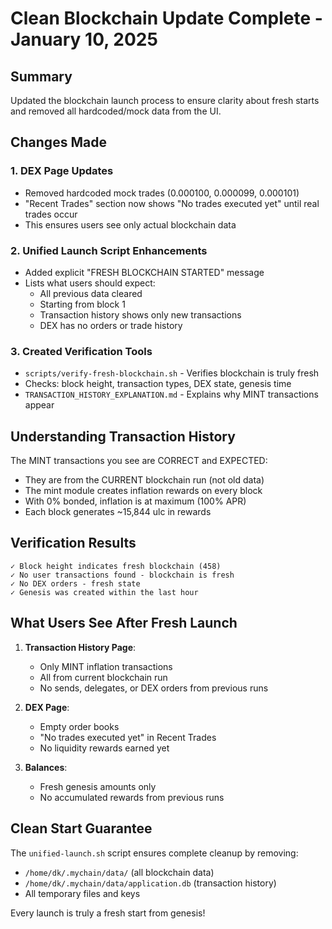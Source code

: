 # Clean Blockchain Update Complete - January 10, 2025

## Summary
Updated the blockchain launch process to ensure clarity about fresh starts and removed all hardcoded/mock data from the UI.

## Changes Made

### 1. DEX Page Updates
- Removed hardcoded mock trades (0.000100, 0.000099, 0.000101)
- "Recent Trades" section now shows "No trades executed yet" until real trades occur
- This ensures users see only actual blockchain data

### 2. Unified Launch Script Enhancements
- Added explicit "FRESH BLOCKCHAIN STARTED" message
- Lists what users should expect:
  - All previous data cleared
  - Starting from block 1
  - Transaction history shows only new transactions
  - DEX has no orders or trade history

### 3. Created Verification Tools
- `scripts/verify-fresh-blockchain.sh` - Verifies blockchain is truly fresh
- Checks: block height, transaction types, DEX state, genesis time
- `TRANSACTION_HISTORY_EXPLANATION.md` - Explains why MINT transactions appear

## Understanding Transaction History

The MINT transactions you see are CORRECT and EXPECTED:
- They are from the CURRENT blockchain run (not old data)
- The mint module creates inflation rewards on every block
- With 0% bonded, inflation is at maximum (100% APR)
- Each block generates ~15,844 ulc in rewards

## Verification Results
```
✓ Block height indicates fresh blockchain (458)
✓ No user transactions found - blockchain is fresh
✓ No DEX orders - fresh state
✓ Genesis was created within the last hour
```

## What Users See After Fresh Launch

1. **Transaction History Page**:
   - Only MINT inflation transactions
   - All from current blockchain run
   - No sends, delegates, or DEX orders from previous runs

2. **DEX Page**:
   - Empty order books
   - "No trades executed yet" in Recent Trades
   - No liquidity rewards earned yet

3. **Balances**:
   - Fresh genesis amounts only
   - No accumulated rewards from previous runs

## Clean Start Guarantee

The `unified-launch.sh` script ensures complete cleanup by removing:
- `/home/dk/.mychain/data/` (all blockchain data)
- `/home/dk/.mychain/data/application.db` (transaction history)
- All temporary files and keys

Every launch is truly a fresh start from genesis!